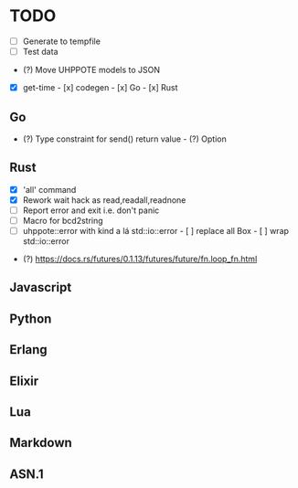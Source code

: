 # TODO

- [ ] Generate to tempfile
- [ ] Test data
- (?) Move UHPPOTE models to JSON

- [x] get-time
      - [x] codegen
      - [x] Go
      - [x] Rust

## Go
- (?) Type constraint for send() return value
      - (?) Option

## Rust

- [x] 'all' command
- [x] Rework wait hack as read,readall,readnone
- [ ] Report error and exit i.e. don't panic
- [ ] Macro for bcd2string
- [ ] uhppote::error with kind a lá std::io::error
      - [ ] replace all Box<dyn Error>
      - [ ] wrap std::io::error
- (?) https://docs.rs/futures/0.1.13/futures/future/fn.loop_fn.html

## Javascript

## Python

## Erlang

## Elixir

## Lua

## Markdown

## ASN.1

